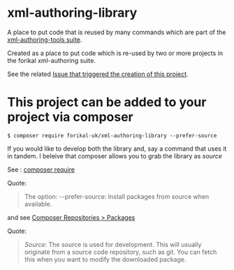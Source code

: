 # xml-authoring-library
A place to put code that is reused by many commands which are part of the [xml-authoring-tools suite](https://github.com/forikal-uk/xml-authoring-tools).

Created as a place to put code which is re-used by two or more projects in the forikal xml-authoring suite.

See the related [Issue that triggered the creation of this project](https://github.com/forikal-uk/xml-authoring-tools/issues/3).


# This project can be added to your project via composer

```
$ composer require forikal-uk/xml-authoring-library --prefer-source
```

If you would like to develop both the library and, say a command that uses it in tandem. I beleive that composer allows you to grab the library as *source*

See : [composer require](https://getcomposer.org/doc/03-cli.md#require)

Quote:
> The option:
> --prefer-source: Install packages from source when available.

and see [Composer Repositories > Packages](https://getcomposer.org/doc/05-repositories.md#package)

Quote:
> *Source*: The source is used for development. This will usually originate from a source code repository, such as git. You can fetch this when you want to modify the downloaded package.
